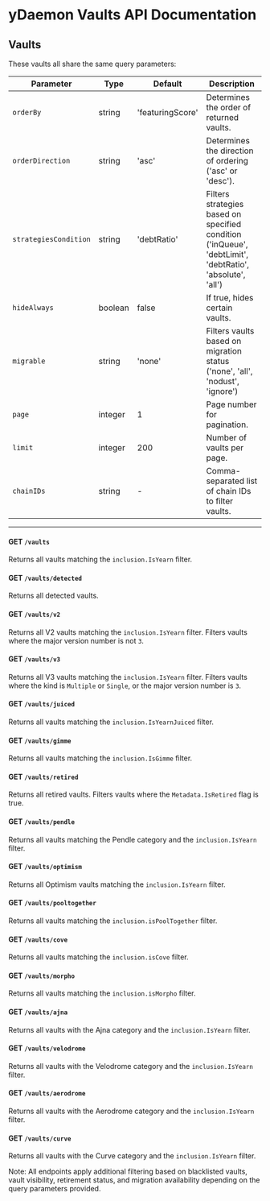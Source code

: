 # yDaemon Vaults API Documentation

## Vaults

These vaults all share the same query parameters:

| Parameter             | Type    | Default          | Description                                                                                              |
| --------------------- | ------- | ---------------- | -------------------------------------------------------------------------------------------------------- |
| `orderBy`             | string  | 'featuringScore' | Determines the order of returned vaults.                                                                 |
| `orderDirection`      | string  | 'asc'            | Determines the direction of ordering ('asc' or 'desc').                                                  |
| `strategiesCondition` | string  | 'debtRatio'      | Filters strategies based on specified condition ('inQueue', 'debtLimit', 'debtRatio', 'absolute', 'all') |
| `hideAlways`          | boolean | false            | If true, hides certain vaults.                                                                           |
| `migrable`            | string  | 'none'           | Filters vaults based on migration status ('none', 'all', 'nodust', 'ignore')                             |
| `page`                | integer | 1                | Page number for pagination.                                                                              |
| `limit`               | integer | 200              | Number of vaults per page.                                                                               |
| `chainIDs`            | string  | -                | Comma-separated list of chain IDs to filter vaults.                                                      |

---

#### **GET** `/vaults`

Returns all vaults matching the `inclusion.IsYearn` filter.

#### **GET** `/vaults/detected`

Returns all detected vaults.

#### **GET** `/vaults/v2`

Returns all V2 vaults matching the `inclusion.IsYearn` filter.
Filters vaults where the major version number is not `3`.

#### **GET** `/vaults/v3`

Returns all V3 vaults matching the `inclusion.IsYearn` filter.
Filters vaults where the kind is `Multiple` or `Single`, or the major version number is `3`.

#### **GET** `/vaults/juiced`

Returns all vaults matching the `inclusion.IsYearnJuiced` filter.

#### **GET** `/vaults/gimme`

Returns all vaults matching the `inclusion.IsGimme` filter.

#### **GET** `/vaults/retired`

Returns all retired vaults.
Filters vaults where the `Metadata.IsRetired` flag is true.

#### **GET** `/vaults/pendle`

Returns all vaults matching the Pendle category and the `inclusion.IsYearn` filter.

#### **GET** `/vaults/optimism`

Returns all Optimism vaults matching the `inclusion.IsYearn` filter.

#### **GET** `/vaults/pooltogether`

Returns all vaults matching the `inclusion.isPoolTogether` filter.

#### **GET** `/vaults/cove`

Returns all vaults matching the `inclusion.isCove` filter.

#### **GET** `/vaults/morpho`

Returns all vaults matching the `inclusion.isMorpho` filter.

#### **GET** `/vaults/ajna`

Returns all vaults with the Ajna category and the `inclusion.IsYearn` filter.

#### **GET** `/vaults/velodrome`

Returns all vaults with the Velodrome category and the `inclusion.IsYearn` filter.

#### **GET** `/vaults/aerodrome`

Returns all vaults with the Aerodrome category and the `inclusion.IsYearn` filter.

#### **GET** `/vaults/curve`

Returns all vaults with the Curve category and the `inclusion.IsYearn` filter.

Note: All endpoints apply additional filtering based on blacklisted vaults, vault visibility, retirement status, and migration availability depending on the query parameters provided.
